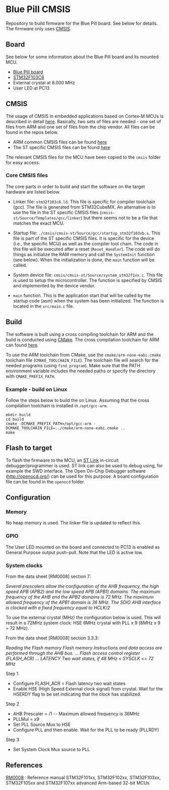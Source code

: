 # Blue Pill CMSIS

Repository to build firmware for the Blue Pill board. See below for details.
The firmware only uses
[CMSIS](https://arm-software.github.io/CMSIS_5/General/html/index.html).

## Board

See below for some information about the Blue Pill board and its mounted MCU.

* [Blue Pill board](https://stm32-base.org/boards/STM32F103C8T6-Blue-Pill.html)
* [STM32F103C8](https://www.st.com/en/microcontrollers-microprocessors/stm32f103c8.html)
* External crystal at 8.000 MHz
* User LED at PC13

## CMSIS

The usage of CMSIS in embedded applications based on Cortex-M MCUs is described
in detail [here](https://arm-software.github.io/CMSIS_5/Core/html/using_pg.html).
Basically, two sets of files are needed - one set of files from ARM and one
set of files from the chip vendor. All files can be found in the repos below.

* ARM common CMSIS files can be found [here](https://github.com/ARM-software/CMSIS_5)
* The ST specific CMSIS files can be found [here](https://github.com/topics/cmsis-device)

The relevant CMSIS files for the MCU have been copied to the `cmsis` folder for
easy access.

### Core CMSIS files

The core parts in order to build and start the software on the target 
hardware are listed below.

*   Linker file: `stm32f103c8.ld`. This file is specific for compiler toolchain
    (gcc). The file is generated from STM32CubeMX. An alternative is to use
    the file in the ST specific CMSIS files
    (`cmsis-st/Source/Templates/gcc/linker`) but there seems not to be a 
    file that matches the exact MCU.

*   Startup file: `./cmsis/cmsis-st/Source/gcc/startup_stm32f103xb.s`.
    This file is part of the ST specific CMSIS files. It is specific for
    the device (i.e., the specific MCU) as well as the compiler tool chain. The
    code in this file will be executed after a reset (`Reset_Handler`). The
    code will do things as initialize the RAM memory and call the `SystemInit`
    function (see below). When the initialization is done, the `main` function
    will be called.

*   System device file: `cmsis/cmsis-st/Source/system_stm32f1xx.c`. This
    file is used to setup the microcontroller. The function is specified by
    CMSIS and implemented by the device vendor.

*   `main` function. This is the application start that will be called by the
    startup code (asm) when the system has been initialized. The function is
    located in the `src/main.c` file.

## Build

The software is built using a cross compiling toolchain for ARM and the build
is conducted using [CMake](https://cmake.org/). The cross compilation toolchain
for ARM can found
[here](https://developer.arm.com/tools-and-software/open-source-software/developer-tools/gnu-toolchain/gnu-rm).

To use the ARM toolchain from CMake, use the `cmake/arm-none-eabi.cmake`
toolchain file (`CMAKE_TOOLCHAIN_FILE`). The toolchain file will search for
the needed programs (using `find_program`). Make sure that the PATH environment
variable includes the needed paths or specify the directory with
`CMAKE_PREFIX_PATH`.

### Example - build on Linux

Follow the steps below to build the on Linux. Assuming that the cross
compilation toolchain is installed in `/opt/gcc-arm`.

    mkdir build
    cd build
    cmake -DCMAKE_PREFIX_PATH=/opt/gcc-arm -DCMAKE_TOOLCHAIN_FILE=../cmake/arm-none-eabi.cmake ..
    make

## Flash to target

To flash the firmware to the MCU, an
[ST Link](https://www.st.com/en/development-tools/st-link-v2.html) in-circuit
debugger/programmer is used. ST link can also be used to debug using, for
example the SWD interface. The Open On-Chip Debugger software
(http://openocd.org/) can be used for this purpose. A board configuration
file can be found in the `openocd` folder.

## Configuration

### Memory

No heap memory is used. The linker file is updated to reflect this.

### GPIO

The User LED mounted on the board and connected to PC13 is enabled as General
Purpose output push-pull. Note that the LED is active low.

### System clocks

From the data sheet [RM0008] section 7:

_Several prescalers allow the configuration of the AHB frequency, the high
speed APB (APB2) and the low speed APB (APB1) domains. The maximum frequency
of  the AHB and the APB2 domains is 72 MHz. The maximum allowed frequency of the
APB1 domain is 36 MHz. The SDIO AHB interface is clocked with a fixed frequency
equal to HCLK/2_

To use the external crystal (MHz) the configuration below is used. This will
result in a 72MHz system clock: HSE 8MHz crystal with PLL x 9 (8MHz x 9 = 72
MHz).

From the data sheet [RM0008] section 3.3.3:

_Reading the Flash memory
Flash memory instructions and data access are performed through the AHB bus.
... Flash access control register (FLASH_ACR) ... LATENCY Two wait states, if
48 MHz < SYSCLK <= 72 MHz_

Step 1
* Configure FLASH_ACR = Flash latency two wait states
* Enable HSE (High Speed External clock signal) from crystal. Wait for the
  HSERDY flag to be set indicating that the clock has stabilized.

Step 2
* AHB Prescaler = /1 -- Maximum allowed frequency is 36MHz
* PLLMul = x9
* Set PLL Source Mux to HSE
* Configure PLL and then enable. Wait for the PLL to be ready (PLLRDY)

Step 3
* Set System Clock Mux source to PLL


## References

[RM0008](https://www.st.com/resource/en/reference_manual/cd00171190-stm32f101xx-stm32f102xx-stm32f103xx-stm32f105xx-and-stm32f107xx-advanced-arm-based-32-bit-mcus-stmicroelectronics.pdf)
: Reference manual STM32F101xx, STM32F102xx, STM32F103xx, STM32F105xx and
STM32F107xx advanced Arm-based 32-bit MCUs
